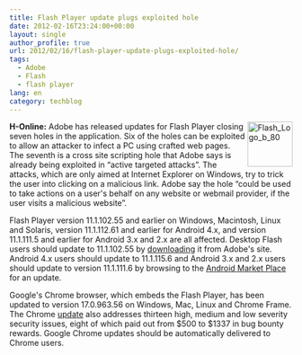 ```yaml
---
title: Flash Player update plugs exploited hole
date: 2012-02-16T23:24:00+00:00
layout: single
author_profile: true
url: 2012/02/16/flash-player-update-plugs-exploited-hole/
tags:
  - Adobe
  - Flash
  - flash player
lang: en
category: techblog
---
```

[<img title="Flash_Logo_b_80" border="0" alt="Flash_Logo_b_80" align="right" src="http://lh4.ggpht.com/-BmHX1qu_gm4/Tz2JDAZyt1I/AAAAAAAAE0c/TCpzbxL5CK0/Flash_Logo_b_80_thumb%25255B1%25255D.png?imgmax=800" width="80" height="80" />](http://lh6.ggpht.com/-41ns0mvGSew/Tz2JA6lxXAI/AAAAAAAAE0U/wIks9AQtjGI/s1600-h/Flash_Logo_b_80%25255B3%25255D.png)**H-Online:** Adobe has released updates for Flash Player closing seven holes in the application. Six of the holes can be exploited to allow an attacker to infect a PC using crafted web pages. The seventh is a cross site scripting hole that Adobe says is already being exploited in &#8220;active targeted attacks&#8221;. The attacks, which are only aimed at Internet Explorer on Windows, try to trick the user into clicking on a malicious link. Adobe say the hole &#8220;could be used to take actions on a user's behalf on any website or webmail provider, if the user visits a malicious website&#8221;. 

Flash Player version 11.1.102.55 and earlier on Windows, Macintosh, Linux and Solaris, version 11.1.112.61 and earlier for Android 4.x, and version 11.1.111.5 and earlier for Android 3.x and 2.x are all affected. Desktop Flash users should update to 11.1.102.55 by [downloading](http://get.adobe.com/flashplayer/) it from Adobe's site. Android 4.x users should update to 11.1.115.6 and Android 3.x and 2.x users should update to version 11.1.111.6 by browsing to the [Android Market Place](https://market.android.com/details?id=com.adobe.flashplayer&hl=en) for an update. 

Google's Chrome browser, which embeds the Flash Player, has been updated to version 17.0.963.56 on Windows, Mac, Linux and Chrome Frame. The Chrome [update](http://googlechromereleases.blogspot.com/2012/02/chrome-stable-update.html) also addresses thirteen high, medium and low severity security issues, eight of which paid out from $500 to $1337 in bug bounty rewards. Google Chrome updates should be automatically delivered to Chrome users.